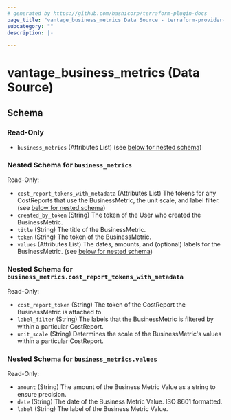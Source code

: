 ```yaml
---
# generated by https://github.com/hashicorp/terraform-plugin-docs
page_title: "vantage_business_metrics Data Source - terraform-provider-vantage"
subcategory: ""
description: |-
  
---
```


# vantage_business_metrics (Data Source)





<!-- schema generated by tfplugindocs -->
## Schema

### Read-Only

- `business_metrics` (Attributes List) (see [below for nested schema](#nestedatt--business_metrics))

<a id="nestedatt--business_metrics"></a>
### Nested Schema for `business_metrics`

Read-Only:

- `cost_report_tokens_with_metadata` (Attributes List) The tokens for any CostReports that use the BusinessMetric, the unit scale, and label filter. (see [below for nested schema](#nestedatt--business_metrics--cost_report_tokens_with_metadata))
- `created_by_token` (String) The token of the User who created the BusinessMetric.
- `title` (String) The title of the BusinessMetric.
- `token` (String) The token of the BusinessMetric.
- `values` (Attributes List) The dates, amounts, and (optional) labels for the BusinessMetric. (see [below for nested schema](#nestedatt--business_metrics--values))

<a id="nestedatt--business_metrics--cost_report_tokens_with_metadata"></a>
### Nested Schema for `business_metrics.cost_report_tokens_with_metadata`

Read-Only:

- `cost_report_token` (String) The token of the CostReport the BusinessMetric is attached to.
- `label_filter` (String) The labels that the BusinessMetric is filtered by within a particular CostReport.
- `unit_scale` (String) Determines the scale of the BusinessMetric's values within a particular CostReport.


<a id="nestedatt--business_metrics--values"></a>
### Nested Schema for `business_metrics.values`

Read-Only:

- `amount` (String) The amount of the Business Metric Value as a string to ensure precision.
- `date` (String) The date of the Business Metric Value. ISO 8601 formatted.
- `label` (String) The label of the Business Metric Value.


